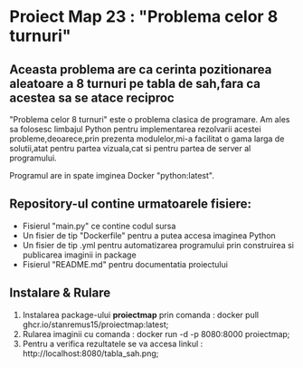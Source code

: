# Proiect Map 23 : "Problema celor 8 turnuri"

## Aceasta problema are ca cerinta pozitionarea aleatoare a 8 turnuri pe tabla de sah,fara ca acestea sa se atace reciproc

"Problema celor 8 turnuri" este o problema clasica de programare. Am ales sa folosesc limbajul Python pentru implementarea rezolvarii
acestei probleme,deoarece,prin prezenta modulelor,mi-a facilitat o gama larga de solutii,atat pentru partea vizuala,cat si pentru partea
de server al programului.

Programul are in spate imginea Docker "python:latest".

## Repository-ul contine urmatoarele fisiere:

* Fisierul "main.py" ce contine codul sursa
* Un fisier de tip "Dockerfile" pentru a putea accesa imaginea Python
* Un fisier de tip .yml pentru automatizarea programului prin construirea si publicarea imaginii in package
* Fisierul "README.md" pentru documentatia proiectului


## Instalare & Rulare

1. Instalarea package-ului **proiectmap** prin comanda : docker pull ghcr.io/stanremus15/proiectmap:latest;
2. Rularea imaginii cu comanda : docker run -d -p 8080:8000 proiectmap;
3. Pentru a verifica rezultatele se va accesa linkul : http://localhost:8080/tabla_sah.png;